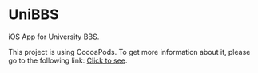 UniBBS
======

iOS App for University BBS.


This project is using CocoaPods. To get more information about it, please go to the following link:
<a href="http://code4app.com/article/cocoapods-install-usage">Click to see</a>.

